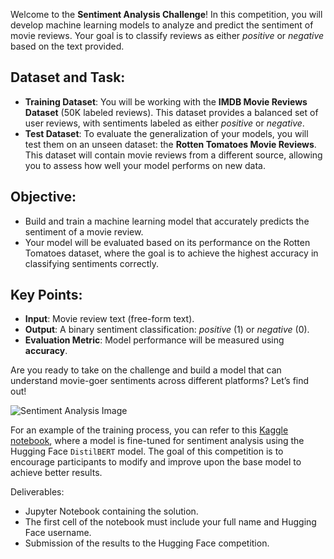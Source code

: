 Welcome to the **Sentiment Analysis Challenge**! In this competition, you will develop machine learning models to analyze and predict the sentiment of movie reviews. Your goal is to classify reviews as either *positive* or *negative* based on the text provided.

## Dataset and Task:
- **Training Dataset**: You will be working with the **IMDB Movie Reviews Dataset** (50K labeled reviews). This dataset provides a balanced set of user reviews, with sentiments labeled as either *positive* or *negative*.
- **Test Dataset**: To evaluate the generalization of your models, you will test them on an unseen dataset: the **Rotten Tomatoes Movie Reviews**. This dataset will contain movie reviews from a different source, allowing you to assess how well your model performs on new data.

## Objective:
- Build and train a machine learning model that accurately predicts the sentiment of a movie review.
- Your model will be evaluated based on its performance on the Rotten Tomatoes dataset, where the goal is to achieve the highest accuracy in classifying sentiments correctly.

## Key Points:
- **Input**: Movie review text (free-form text).
- **Output**: A binary sentiment classification: *positive* (1) or *negative* (0).
- **Evaluation Metric**: Model performance will be measured using **accuracy**.

Are you ready to take on the challenge and build a model that can understand movie-goer sentiments across different platforms? Let’s find out!

![Sentiment Analysis Image](https://github.com/jdmartinev/MachineLearning/raw/main/Competitions/Competition03/sentiment.jpg)

For an example of the training process, you can refer to this [Kaggle notebook](https://www.kaggle.com/code/juanmartinezv4399/distilberthuggingface), where a model is fine-tuned for sentiment analysis using the Hugging Face `DistilBERT` model. The goal of this competition is to encourage participants to modify and improve upon the base model to achieve better results. 

Deliverables:

- Jupyter Notebook containing the solution.
- The first cell of the notebook must include your full name and Hugging Face username.
- Submission of the results to the Hugging Face competition.
